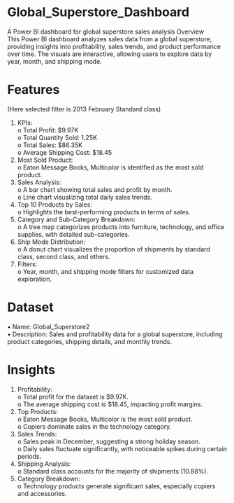 # Global_Superstore_Dashboard
A Power BI dashboard for global superstore sales analysis
Overview </br>
This Power BI dashboard analyzes sales data from a global superstore, providing insights into profitability, sales trends, and product performance over time. The visuals are interactive, allowing users to explore data by year, month, and shipping mode. </br>
# Features
(Here selected filter is 2013 February Standard class)  </br>
1.	KPIs: </br>
o	Total Profit: $9.97K </br>
o	Total Quantity Sold: 1.25K </br>
o	Total Sales: $86.35K </br>
o	Average Shipping Cost: $18.45 </br>
2.	Most Sold Product: </br>
o	Eaton Message Books, Multicolor is identified as the most sold product. </br>
3.	Sales Analysis: </br>
o	A bar chart showing total sales and profit by month. </br>
o	Line chart visualizing total daily sales trends. </br>
4.	Top 10 Products by Sales: </br>
o	Highlights the best-performing products in terms of sales. </br>
5.	Category and Sub-Category Breakdown: </br>
o	A tree map categorizes products into furniture, technology, and office supplies, with detailed sub-categories. </br>
6.	Ship Mode Distribution: </br>
o	A donut chart visualizes the proportion of shipments by standard class, second class, and others. </br>
7.	Filters: </br>
o	Year, month, and shipping mode filters for customized data exploration. </br>
# Dataset </br>
•	Name: Global_Superstore2 </br>
•	Description: Sales and profitability data for a global superstore, including product categories, shipping details, and monthly trends. </br>
# Insights
1.	Profitability: </br>
o	Total profit for the dataset is $9.97K. </br>
o	The average shipping cost is $18.45, impacting profit margins. </br>
2.	Top Products: </br>
o	Eaton Message Books, Multicolor is the most sold product. </br>
o	Copiers dominate sales in the technology category. </br>
3.	Sales Trends: </br>
o	Sales peak in December, suggesting a strong holiday season. </br>
o	Daily sales fluctuate significantly, with noticeable spikes during certain periods. </br>
4.	Shipping Analysis: </br>
o	Standard class accounts for the majority of shipments (10.88%). </br>
5.	Category Breakdown: </br>
o	Technology products generate significant sales, especially copiers and accessories. </br>

